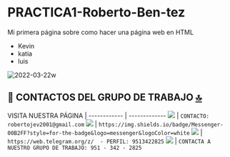 # PRACTICA1-Roberto-Ben-tez
Mi primera página sobre como hacer una página web en HTML

- Kevin
- katia
- luis


![2022-03-22w](https://user-images.githubusercontent.com/98972071/159529012-e26f6a84-9f57-4494-b46e-4656c7fc171b.png)


## 📱 CONTACTOS DEL GRUPO DE TRABAJO [🔝](https://freya-tejidos.web.app/)

VISITA NUESTRA PÁGINA |
------------ | -------------
<img src="https://img.shields.io/badge/Gmail-D14836?style=for-the-badge&logo=gmail&logoColor=white" /> | `CONTACTO: robertojev2001@gmail.com`
<img src="https://img.shields.io/badge/Messenger-00B2FF?style=for-the-badge&logo=messenger&logoColor=white" /> | `https://img.shields.io/badge/Messenger-00B2FF?style=for-the-badge&logo=messenger&logoColor=white`
<img src="https://img.shields.io/badge/Telegram-2CA5E0?style=for-the-badge&logo=telegram&logoColor=white" /> | `https://web.telegram.org/z/  - PERFIL: 9513422825`
<img src="https://img.shields.io/badge/WhatsApp-25D366?style=for-the-badge&logo=whatsapp&logoColor=white" /> | `CONTACTA A NUESTRO GRUPO DE TRABAJO: 951 - 342 - 2825`

